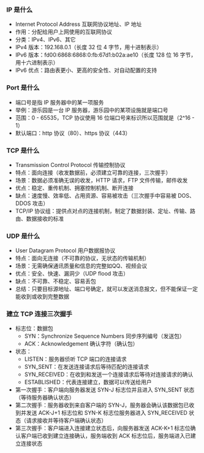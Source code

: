 ### IP 是什么

- Internet Protocol Address 互联网协议地址、IP 地址
- 作用：分配给用户上网使用的互联网协议
- 分类：IPv4、IPv6、其它
- IPv4 版本：192.168.0.1（长度 32 位 4 字节，用十进制表示）
- IPv6 版本：fd00:6868:6868:0:fb:67d1:b02a:ae10（长度 128 位 16 字节，用十六进制表示）
- IPv6 优点：路由表更小、更高的安全性、对自动配置的支持

### Port 是什么

- 端口号是指 IP 服务器中的某一项服务
- 举例：游乐园是一台 IP 服务器，游乐园中的某项设施就是端口号
- 范围：0 - 65535，TCP 协议使用 16 位端口号来标识所以范围就是（2^16 - 1）
- 默认端口：http 协议（80）、https 协议（443）

### TCP 是什么

- Transmission Control Protocol 传输控制协议
- 特点：面向连接（收发数据前，必须建立可靠的连接，三次握手）
- 场景：数据必须准确无误的收发，HTTP 请求，FTP 文件传输，邮件收发
- 优点：稳定、重传机制、拥塞控制机制、断开连接
- 缺点：速度慢、效率低、占用资源、容易被攻击（三次握手中容易被 DOS、DDOS 攻击）
- TCP/IP 协议组：提供点对点的连接机制，制定了数据封装、定址、传输、路由、数据接收的标准

### UDP 是什么

- User Datagram Protocol 用户数据报协议
- 特点：面向无连接（不可靠的协议，无状态的传输机制）
- 场景：无需确保通讯质量和信息的完整如QQ、视频会议
- 优点：安全、快速、漏洞少（UDP flood 攻击）
- 缺点：不可靠、不稳定、容易丢包
- 总结：只要目标源地址、端口号确定，就可以发送消息报文，但不能保证一定能收到或收到完整数据

### 建立 TCP 连接三次握手

- 标志位：数据包
  - SYN：Synchronize Sequence Numbers 同步序列编号（发送包）
  - ACK：Acknowledgement 确认字符（确认包）
- 状态：
  - LISTEN：服务器侦听 TCP 端口的连接请求
  - SYN_SENT：在发送连接请求后等待匹配的连接请求
  - SYN_RECEIVED：在收到和发送一个连接请求后等待对连接请求的确认
  - ESTABLISHED：代表连接建立，数据可以传送给用户
- 第一次握手：客户端向服务器发送 SYN-J 标志位并且进入 SYN_SENT 状态（等待服务器确认状态）
- 第二次握手：服务器收到来自客户端的 SYN-J，服务器会确认该数据包已收到并发送 ACK-J+1 标志位和 SYN-K 标志位服务器进入 SYN_RECEIVED 状态（请求接收并等待客户端确认状态）
- 第三次握手：客户端进入连接建立状态后，向服务器发送 ACK-K+1 标志位确认客户端已收到建立连接确认，服务端收到 ACK 标志位后，服务端进入已建立连接状态
